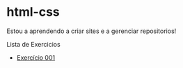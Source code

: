 # html-css
 
Estou a aprendendo a criar sites e a gerenciar repositorios!

Lista de Exercicios

    
 <ul>              
        <li><a href="https://mauricio-goulart.github.io/html-css/modulo1/Atividades/ex001/index.html" target="_blank" rel="external">Exercício 001</a></li>
</ul>


